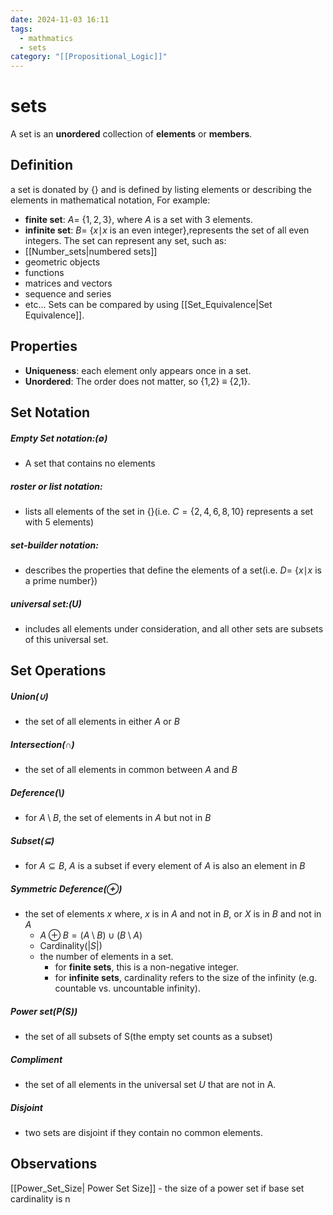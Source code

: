 ```yaml
---
date: 2024-11-03 16:11
tags:
  - mathmatics
  - sets
category: "[[Propositional_Logic]]"
---
```

# sets
A set is an **unordered** collection of **elements** or **members**.
## Definition
a set is donated by {} and is defined by listing elements or describing the elements in mathematical notation, For example:
- **finite set**: $A =$ {$1,2,3$}, where $A$ is a set with 3 elements.
- **infinite set**: $B =$ {$x\mid$$x$ is an even integer},represents the set of all even integers.
The set can represent any set, such as:
- [[Number_sets|numbered sets]]
- geometric objects
- functions
- matrices and vectors
- sequence and series
- etc...
Sets can be compared by using [[Set_Equivalence|Set Equivalence]].
## Properties
- **Uniqueness**: each element only appears once in a set.
- **Unordered**: The order does not matter, so {1,2} $\equiv$ {2,1}.
## Set Notation
##### Empty Set notation:($\emptyset$)
- A set that contains no elements
##### roster or list notation:
- lists all elements of the set in {}(i.e. $C = \{ 2,4,6,8,10 \}$ represents a set with 5 elements)
##### set-builder notation:
- describes the properties that define the elements of a set(i.e. $D =$ {$x\mid$$x$ is a prime number})
##### universal set:($U$)
- includes all elements under consideration, and all other sets are subsets of this universal set.

## Set Operations
##### Union($\cup$)
 - the set of all elements in either $A$ or $B$
##### Intersection($\cap$)
- the set of all elements in common between $A$ and $B$
##### Deference($\setminus$)
- for ${A}\setminus{B}$, the set of elements in $A$ but not in $B$
#####  Subset($\subseteq$)
- for ${A}\subseteq{B}$, $A$ is a subset if every element of $A$ is also an element in $B$
##### Symmetric Deference($\oplus$)
- the set of elements $x$ where, $x$ is in $A$ and not in $B$, or $X$ is in $B$ and not in $A$
	- ${A}\oplus{B} = ({A}\setminus{B})\cup({B}\setminus{A})$
	- Cardinality($\lvert{S}\rvert$)
	- the number of elements in a set.
		- for **finite sets**, this is a non-negative integer. 
		- for **infinite sets**, cardinality refers to the size of the infinity (e.g. countable vs. uncountable infinity).
##### Power set(${P(S)}$)
- the set of all subsets of S(the empty set counts as a subset)
##### Compliment
- the set of all elements in the universal set $U$ that are not in A.
##### Disjoint 
- two sets are disjoint if they contain no common elements.

## Observations
[[Power_Set_Size| Power Set Size]] - the size of a power set if base set cardinality is n